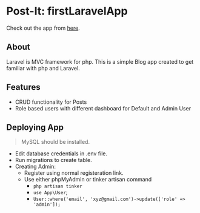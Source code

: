 # Post-It: firstLaravelApp

Check out the app from [here](http://fathomless-shore-28925.herokuapp.com/posts).
## About

Laravel is MVC framework for php. This is a simple Blog app created to get familiar with php and Laravel.

## Features 

- CRUD functionality for Posts
- Role based users with different dashboard for Default and Admin User

## Deploying App
> MySQL should be installed.
- Edit database credentials in .env file.
- Run migrations to create table.
- Creating Admin:
  - Register using normal registeration link.
  - Use either phpMyAdmin or tinker artisan command 
    - `php artisan tinker`
    - `use App\User`;
    - `User::where('email', 'xyz@gmail.com')->update(['role' => 'admin']);`
